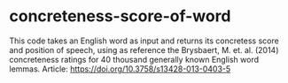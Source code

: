# concreteness-score-of-word
This code takes an English word as input and returns its concretess score and position of speech, using as reference the Brysbaert, M. et. al. (2014) concreteness ratings for 40 thousand generally known English word lemmas.
Article: https://doi.org/10.3758/s13428-013-0403-5
